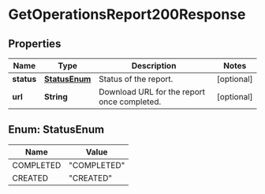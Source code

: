 

# GetOperationsReport200Response


## Properties

| Name | Type | Description | Notes |
|------------ | ------------- | ------------- | -------------|
|**status** | [**StatusEnum**](#StatusEnum) | Status of the report. |  [optional] |
|**url** | **String** | Download URL for the report once completed. |  [optional] |



## Enum: StatusEnum

| Name | Value |
|---- | -----|
| COMPLETED | &quot;COMPLETED&quot; |
| CREATED | &quot;CREATED&quot; |



